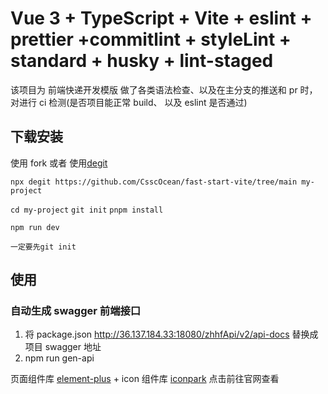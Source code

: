 # Vue 3 + TypeScript + Vite + eslint + prettier +commitlint + styleLint + standard + husky + lint-staged

该项目为 前端快递开发模版 做了各类语法检查、以及在主分支的推送和 pr 时，对进行 ci 检测(是否项目能正常 build、
以及 eslint 是否通过)

## 下载安装

使用 fork 或者 使用[degit](https://github.com/Rich-Harris/degit)

`npx degit https://github.com/CsscOcean/fast-start-vite/tree/main my-project`

`cd my-project` `git init` `pnpm install`

`npm run dev`

`一定要先git init`

## 使用

### 自动生成 swagger 前端接口

1. 将 package.json http://36.137.184.33:18080/zhhfApi/v2/api-docs 替换成项目 swagger 地址
2. npm run gen-api

页面组件库 [element-plus](https://element-plus.org/zh-CN/component/button.html) + icon 组件库
[iconpark](https://iconpark.oceanengine.com/official) 点击前往官网查看
